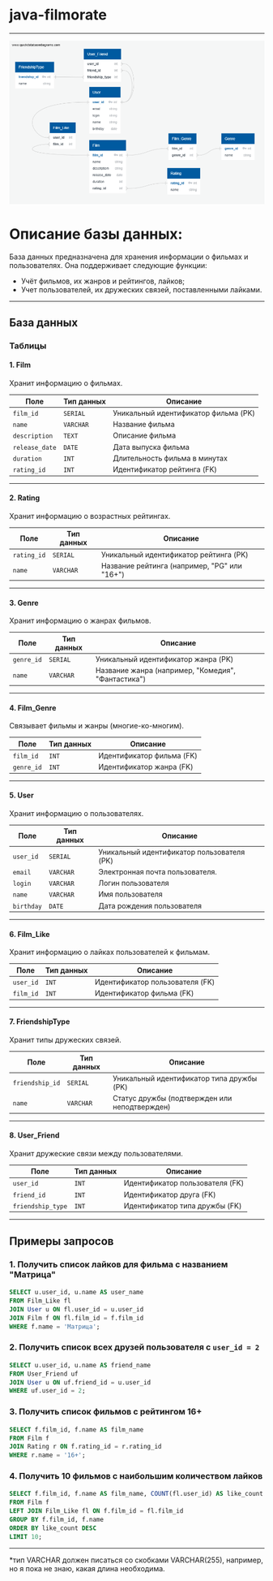# java-filmorate
---
![БД проекта](https://github.com/lapochka2019/java-filmorate/blob/main/Filmorate_DB.png)
# Описание базы данных:

База данных предназначена для хранения информации о фильмах и пользователях. Она поддерживает следующие функции:
- Учёт фильмов, их жанров и рейтингов, лайков;
- Учет пользователей, их дружеских связей, поставленными лайками.

---

## База данных

### Таблицы

#### 1. **Film**
Хранит информацию о фильмах.

| Поле         | Тип данных       | Описание                     |
|--------------|------------------|------------------------------|
| `film_id`    | `SERIAL`         | Уникальный идентификатор фильма (PK) |
| `name`       | `VARCHAR`   | Название фильма             |
| `description`| `TEXT`           | Описание фильма             |
| `release_date`| `DATE`           | Дата выпуска фильма         |
| `duration`   | `INT`            | Длительность фильма в минутах|
| `rating_id`  | `INT`            | Идентификатор рейтинга (FK) |

---

#### 2. **Rating**
Хранит информацию о возрастных рейтингах.

| Поле         | Тип данных       | Описание                     |
|--------------|------------------|------------------------------|
| `rating_id`  | `SERIAL`         | Уникальный идентификатор рейтинга (PK) |
| `name`       | `VARCHAR`    | Название рейтинга (например, "PG" или "16+") |

---

#### 3. **Genre**
Хранит информацию о жанрах фильмов.

| Поле         | Тип данных       | Описание                     |
|--------------|------------------|------------------------------|
| `genre_id`   | `SERIAL`         | Уникальный идентификатор жанра (PK) |
| `name`       | `VARCHAR`    | Название жанра (например, "Комедия", "Фантастика") |

---

#### 4. **Film_Genre**
Связывает фильмы и жанры (многие-ко-многим).

| Поле         | Тип данных       | Описание                     |
|--------------|------------------|------------------------------|
| `film_id`    | `INT`            | Идентификатор фильма (FK)   |
| `genre_id`   | `INT`            | Идентификатор жанра (FK)    |

---

#### 5. **User**
Хранит информацию о пользователях.

| Поле         | Тип данных       | Описание                     |
|--------------|------------------|------------------------------|
| `user_id`    | `SERIAL`         | Уникальный идентификатор пользователя (PK) |
| `email`      | `VARCHAR`   | Электронная почта пользователя. |
| `login`      | `VARCHAR`    | Логин пользователя          |
| `name`       | `VARCHAR`   | Имя пользователя            |
| `birthday`   | `DATE`           | Дата рождения пользователя  |

---

#### 6. **Film_Like**
Хранит информацию о лайках пользователей к фильмам.

| Поле         | Тип данных       | Описание                     |
|--------------|------------------|------------------------------|
| `user_id`    | `INT`            | Идентификатор пользователя (FK) |
| `film_id`    | `INT`            | Идентификатор фильма (FK)   |

---

#### 7. **FriendshipType**
Хранит типы дружеских связей.

| Поле         | Тип данных       | Описание                     |
|--------------|------------------|------------------------------|
| `friendship_id` | `SERIAL`       | Уникальный идентификатор типа дружбы (PK) |
| `name`       | `VARCHAR`    | Статус дружбы (подтвержден или неподтвержден) |

---

#### 8. **User_Friend**
Хранит дружеские связи между пользователями.

| Поле            | Тип данных       | Описание                     |
|-----------------|------------------|------------------------------|
| `user_id`       | `INT`            | Идентификатор пользователя (FK) |
| `friend_id`     | `INT`            | Идентификатор друга (FK)    |
| `friendship_type` | `INT`          | Идентификатор типа дружбы (FK) |

---

## Примеры запросов

### 1. Получить список лайков для фильма с названием "Матрица"
```sql
SELECT u.user_id, u.name AS user_name
FROM Film_Like fl
JOIN User u ON fl.user_id = u.user_id
JOIN Film f ON fl.film_id = f.film_id
WHERE f.name = 'Матрица';
```

### 2. Получить список всех друзей пользователя с `user_id = 2`
```sql
SELECT u.user_id, u.name AS friend_name
FROM User_Friend uf
JOIN User u ON uf.friend_id = u.user_id
WHERE uf.user_id = 2;
```

### 3. Получить список фильмов с рейтингом 16+
```sql
SELECT f.film_id, f.name AS film_name
FROM Film f
JOIN Rating r ON f.rating_id = r.rating_id
WHERE r.name = '16+';
```

### 4. Получить 10 фильмов с наибольшим количеством лайков
```sql
SELECT f.film_id, f.name AS film_name, COUNT(fl.user_id) AS like_count
FROM Film f
LEFT JOIN Film_Like fl ON f.film_id = fl.film_id
GROUP BY f.film_id, f.name
ORDER BY like_count DESC
LIMIT 10;
```
---
*тип VARCHAR должен писаться со скобками VARCHAR(255), например, но я пока не знаю, какая длина необходима.
